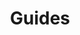 ---
layout: redirect.njk
hideInSitemap: true
tags: level2
key: guides_en
title: Guides
redirect: /en/guidelines/guides/sap/
parent: guidelines_en
order: 3
---